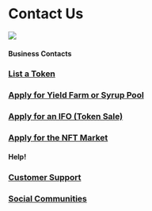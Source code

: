 # Contact Us

![](../.gitbook/assets/docs-masthead-20-.png)

#### 

#### Business Contacts

### [List a Token](business-partnerships.md#exchange)

### [Apply for Yield Farm or Syrup Pool](business-partnerships.md#farms-and-syrup-pools)

### [Apply for an IFO \(Token Sale\)](business-partnerships.md#ifos-token-sales)

### [Apply for the NFT Market](nft-market-applications.md)

#### 

#### Help!

### [Customer Support](customer-support.md#there-is-no-customer-support-for-iniswap)

### [Social Communities](telegram.md)




